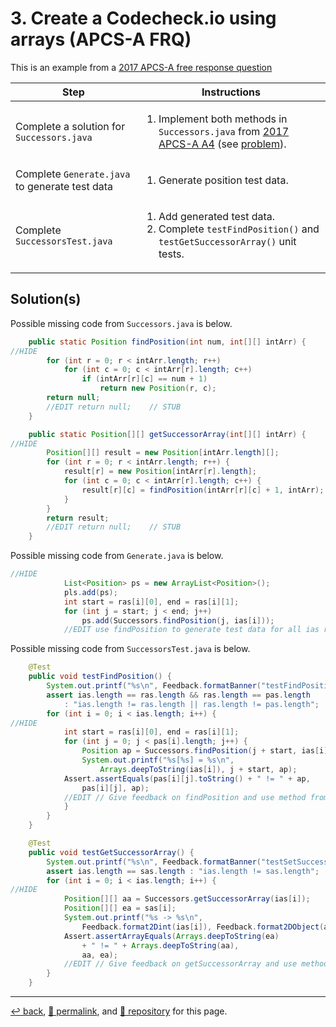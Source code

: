 # 3. Create a Codecheck.io using arrays (APCS-A FRQ)

This is an example from a [2017 APCS-A free response question](https://secure-media.collegeboard.org/ap/pdf/ap-computer-science-a-frq-2017.pdf)

| Step | Instructions |
| --- | --- |
| Complete a solution for `Successors.java` | <ol><li>Implement both methods in `Successors.java` from [2017 APCS-A A4](https://secure-media.collegeboard.org/ap/pdf/ap-computer-science-a-frq-2017.pdf) (see [problem](https://psb-david-petty.github.io/2022-csta/src/3-Successors/problem.html)). |
| Complete `Generate.java` to generate test data | <ol><li>Generate position test data. |
| Complete `SuccessorsTest.java` | <ol><li>Add generated test data. <li>Complete `testFindPosition()` and `testGetSuccessorArray()` unit tests. |

## Solution(s)

Possible missing code from `Successors.java` is below. 

```Java
    public static Position findPosition(int num, int[][] intArr) {
//HIDE
        for (int r = 0; r < intArr.length; r++)
            for (int c = 0; c < intArr[r].length; c++)
                if (intArr[r][c] == num + 1)
                    return new Position(r, c);
        return null;
        //EDIT return null;    // STUB
    }

    public static Position[][] getSuccessorArray(int[][] intArr) {
//HIDE
        Position[][] result = new Position[intArr.length][];
        for (int r = 0; r < intArr.length; r++) {
            result[r] = new Position[intArr[r].length];
            for (int c = 0; c < intArr[r].length; c++) {
                result[r][c] = findPosition(intArr[r][c] + 1, intArr);
            }
        }
        return result;
        //EDIT return null;    // STUB
    }
```

Possible missing code from `Generate.java` is below. 

```Java
//HIDE
            List<Position> ps = new ArrayList<Position>();
            pls.add(ps);
            int start = ras[i][0], end = ras[i][1];
            for (int j = start; j < end; j++)
                ps.add(Successors.findPosition(j, ias[i]));
            //EDIT use findPosition to generate test data for all ias range values
```

Possible missing code from `SuccessorsTest.java` is below. 

```Java
    @Test
    public void testFindPosition() {
        System.out.printf("%s\n", Feedback.formatBanner("testFindPosition"));
        assert ias.length == ras.length && ras.length == pas.length
            : "ias.length != ras.length || ras.length != pas.length";
        for (int i = 0; i < ias.length; i++) {
//HIDE
            int start = ras[i][0], end = ras[i][1];
            for (int j = 0; j < pas[i].length; j++) {
                Position ap = Successors.findPosition(j + start, ias[i]);
                System.out.printf("%s[%s] = %s\n",
                    Arrays.deepToString(ias[i]), j + start, ap);
            Assert.assertEquals(pas[i][j].toString() + " != " + ap,
                pas[i][j], ap);
            //EDIT // Give feedback on findPosition and use method from Assert to test.
            }
        }
    }

    @Test
    public void testGetSuccessorArray() {
        System.out.printf("%s\n", Feedback.formatBanner("testSetSuccessorArray"));
        assert ias.length == sas.length : "ias.length != sas.length";
        for (int i = 0; i < ias.length; i++) {
//HIDE
            Position[][] aa = Successors.getSuccessorArray(ias[i]);
            Position[][] ea = sas[i];
            System.out.printf("%s -> %s\n",
                Feedback.format2Dint(ias[i]), Feedback.format2DObject(aa));
            Assert.assertArrayEquals(Arrays.deepToString(ea)
                + " != " + Arrays.deepToString(aa),
                aa, ea);
            //EDIT // Give feedback on getSuccessorArray and use method from Assert to test.
        }
    }
```

<hr>

[&#8617; back](https://psb-david-petty.github.io/2022-csta/doc/), [&#128279; permalink](https://psb-david-petty.github.io/2022-csta/doc/workshop/3-successors.html), and [&#128297; repository](https://github.com/psb-david-petty/2022-csta/blob/main/doc/workshop/3-successors.md) for this page.
